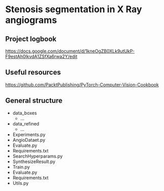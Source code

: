 # Stenosis segmentation in X Ray angiograms

## Project logbook 
https://docs.google.com/document/d/1kneOgZB0XLk9utUkP-F9estAh0lkvdA1ZSfXa6rwa2Y/edit


## Useful resources  

https://github.com/PacktPublishing/PyTorch-Computer-Vision-Cookbook   

## General structure

- data_boxes
    - ...  
- data_refined  
    - ...  
- Experiments.py  
- AngioDataet.py  
- Evaluate.py   
- Requirements.txt  
- SearchHyperparams.py   
- SynthesizeResult.py   
- Train.py   
- Evaluate.py  
- Requirements.txt  
- Utils.py  

